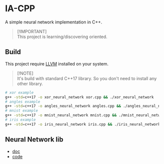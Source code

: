 # IA-CPP

A simple neural network implementation in C++.

> \[!IMPORTANT]\
> This project is learning/discovering oriented.

## Build

This project require [LLVM](https://llvm.org/) installed on your system.

> \[!NOTE]\
> It's build with standard C++17 library. So you don't need to install any other library.

```bash
# xor example
g++ -std=c++17 -o xor_neural_network xor.cpp && ./xor_neural_network
# angles example
g++ -std=c++17 -o angles_neural_network angles.cpp && ./angles_neural_network
# mnist example
g++ -std=c++17 -o mnist_neural_network mnist.cpp && ./mnist_neural_network
# iris example
g++ -std=c++17 -o iris_neural_network iris.cpp && ./iris_neural_network
```

## Neural Network lib

- [doc](/docs/nn.md)
- [code](/src/nn.cpp)
